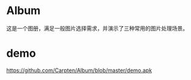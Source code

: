 # Album
这是一个图册，满足一般图片选择需求，并演示了三种常用的图片处理场景。

# demo
https://github.com/Carpten/Album/blob/master/demo.apk
